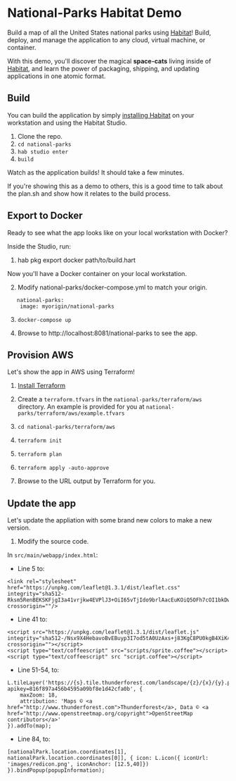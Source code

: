 # National-Parks Habitat Demo

Build a map of all the United States national parks using [Habitat](https://habitat.sh/)! Build, deploy, and manage the application to any cloud, virtual machine, or container.

With this demo, you'll discover the magical **space-cats** living inside of [Habitat](https://habitat.sh/), and learn the power of packaging, shipping, and updating applications in one atomic format.

## Build

You can build the application by simply [installing Habitat](https://www.habitat.sh/docs/install-habitat/) on your workstation and using the Habitat Studio.

1. Clone the repo.
2. `cd national-parks`
3. `hab studio enter`
4. `build`

Watch as the application builds! It should take a few minutes.

If you're showing this as a demo to others, this is a good time to talk about the plan.sh and show how it relates to the build process.

## Export to Docker

Ready to see what the app looks like on your local workstation with Docker?

Inside the Studio, run:
1. hab pkg export docker path/to/build.hart

Now you'll have a Docker container on your local workstation.

2. Modify national-parks/docker-compose.yml to match your origin.

```
   national-parks:
    image: myorigin/national-parks
```

3. `docker-compose up`

4. Browse to http://localhost:8081/national-parks to see the app.

## Provision AWS

Let's show the app in AWS using Terraform!

1. [Install Terraform](https://www.terraform.io/downloads.html)

2. Create a `terraform.tfvars` in the `national-parks/terraform/aws` directory. An example is provided for you at `national-parks/terraform/aws/example.tfvars`

3. `cd national-parks/terraform/aws`

4. `terraform init`

5. `terraform plan`

6. `terraform apply -auto-approve`

7. Browse to the URL output by Terraform for you.

## Update the app

Let's update the appliation with some brand new colors to make a new version.

1. Modify the source code.

In `src/main/webapp/index.html`:
  - Line 5 to:
  ```
  <link rel="stylesheet" href="https://unpkg.com/leaflet@1.3.1/dist/leaflet.css" integrity="sha512-Rksm5RenBEKSKFjgI3a41vrjkw4EVPlJ3+OiI65vTjIdo9brlAacEuKOiQ5OFh7cOI1bkDwLqdLw3Zg0cRJAAQ==" crossorigin=""/>
  ```
  - Line 41 to:
  ```
  <script src="https://unpkg.com/leaflet@1.3.1/dist/leaflet.js" integrity="sha512-/Nsx9X4HebavoBvEBuyp3I7od5tA0UzAxs+j83KgC8PU0kgB4XiK4Lfe4y4cgBtaRJQEIFCW+oC506aPT2L1zw==" crossorigin=""></script>
  <script type="text/coffeescript" src="scripts/sprite.coffee"></script>
  <script type="text/coffeescript" src "script.coffee"></script>
  ```
  - Line 51-54, to:
  ```
  L.tileLayer('https://{s}.tile.thunderforest.com/landscape/{z}/{x}/{y}.png?apikey=816f897a456b4595a09bf8e1d42cfa0b', {
      maxZoom: 18,
      attribution: 'Maps © <a href="http://www.thunderforest.com">Thunderforest</a>, Data © <a href="http://www.openstreetmap.org/copyright">OpenStreetMap contributors</a>'
  }).addTo(map);
  ```
  - Line 84, to:
  ```
  [nationalPark.location.coordinates[1], nationalPark.location.coordinates[0]], { icon: L.icon({ iconUrl: 'images/redicon.png', iconAnchor: [12.5,40]}) }).bindPopup(popupInformation);
  ```

